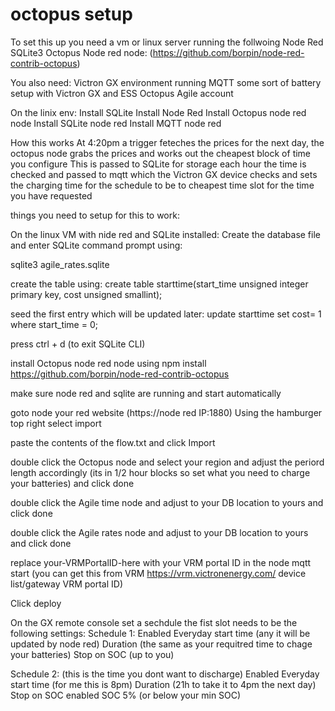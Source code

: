 # octopus setup

To set this up you need a vm or linux server running the follwoing
Node Red
SQLite3
Octopus Node red node: (https://github.com/borpin/node-red-contrib-octopus)

You also need:
Victron GX environment running MQTT
some sort of battery setup with Victron GX and ESS
Octopus Agile account

On the linix env:
Install SQLite
Install Node Red
Install Octopus node red node
Install SQLite node red
Install MQTT node red

How this works
At 4:20pm a trigger feteches the prices for the next day, the octopus node grabs the prices and works out the cheapest block of time you configure
This is passed to SQLite for storage
each hour the time is checked and passed to mqtt which the Victron GX device checks and sets the charging time for the schedule to be to cheapest time slot for the time you have requested 

things you need to setup for this to work:

On the linux VM with nide red and SQLite installed:
Create the database file and enter SQLite command prompt using:

sqlite3 agile_rates.sqlite

create the table using:
create table starttime(start_time unsigned integer primary key, cost unsigned smallint);

seed the first entry which will be updated later:
update starttime set cost= 1 where start_time = 0;

press ctrl + d (to exit SQLite CLI)

install Octopus node red node using 
npm install https://github.com/borpin/node-red-contrib-octopus

make sure node red and sqlite are running and start automatically

goto node your red website (https://node red IP:1880)
Using the hamburger top right select import

paste the contents of the flow.txt and click Import

double click the Octopus node and select your region and adjust the periord length accordingly (its in 1/2 hour blocks so set what you need to charge your batteries) and click done

double click the Agile time node and adjust to your DB location to yours and click done

double click the Agile rates node and adjust to your DB location to yours and click done

replace your-VRMPortalID-here with your VRM portal ID in the node mqtt start (you can get this from VRM https://vrm.victronenergy.com/ device list/gateway VRM portal ID)

Click deploy

On the GX remote console set a sechdule 
the fist slot needs to be the following settings:
Schedule 1:
Enabled Everyday
start time (any it will be updated by node red)
Duration (the same as your requitred time to chage your batteries)
Stop on SOC (up to you)

Schedule 2: (this is the time you dont want to discharge)
Enabled Everyday
start time (for me this is 8pm)
Duration (21h to take it to 4pm the next day)
Stop on SOC enabled
SOC 5% (or below your min SOC)











